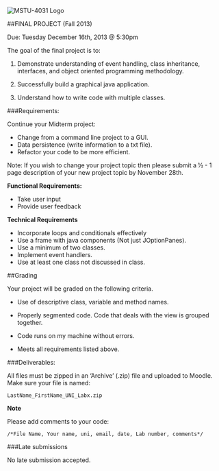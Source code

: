 ![MSTU-4031 Logo](../images/README_Header.png)
##FINAL PROJECT (Fall 2013)Due: Tuesday December 16th, 2013 @ 5:30pm

The goal of the final project is to:

1. Demonstrate understanding of event handling, class inheritance, interfaces, and object oriented programming methodology.2. Successfully build a graphical java application.3. Understand how to write code with multiple classes.###Requirements:

Continue your Midterm project:*	Change from a command line project to a GUI. *	Data persistence (write information to a txt file). *	Refactor your code to be more efficient.  Note: If you wish to change your project topic then please submit a ½ - 1 page description of your new project topic by November 28th.

__Functional Requirements:__

*	Take user input
*	Provide user feedback 

__Technical Requirements__

*	Incorporate loops and conditionals effectively
*	Use a frame with java components (Not just JOptionPanes).*	Use a minimum of two classes.*	Implement event handlers.*	Use at least one class not discussed in class. 

##Grading 

Your project will be graded on the following criteria. 

*	Use of descriptive class, variable and method names. 

*	Properly segmented code. Code that deals with the view is grouped together. 

*	Code runs on my machine without errors. 

*	Meets all requirements listed above.
###Deliverables: 
All files must be zipped in an ‘Archive’ (.zip) file and uploaded to Moodle. Make sure your file is named:
```LastName_FirstName_UNI_Labx.zip```
__Note__ 
Please add comments to your code: 
```/*File Name, Your name, uni, email, date, Lab number, comments*/```###Late submissions 
No late submission accepted.
